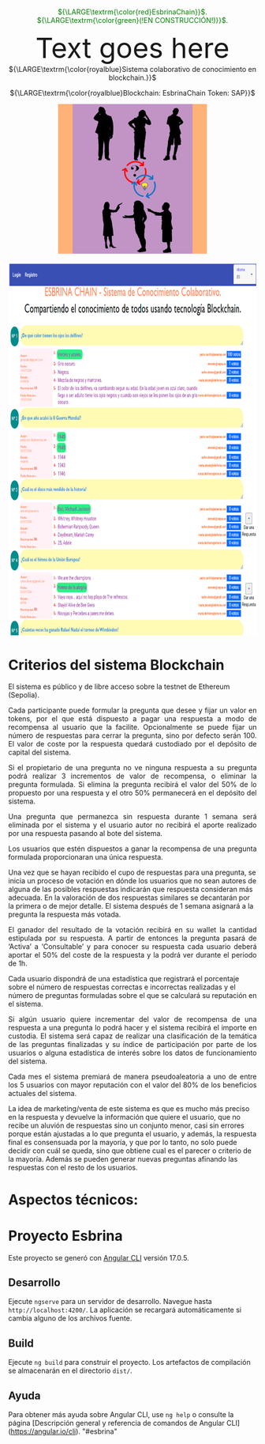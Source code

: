 #  
<p align='center' style="color:green"><font-size='38px'>${\LARGE\textrm{\color{red}EsbrinaChain}}$. ${\LARGE\textrm{\color{green}(!EN CONSTRUCCIÓN!)}}$.</font>
<p align='center'><font-size='38px'>

<p align='center'>  <span style="font-size:4em;">Text goes here</span> <br>
${\LARGE\textrm{\color{royalblue}Sistema colaborativo de conocimiento en blockchain.}}$ </p>

<p align='center'>
${\LARGE\textrm{\color{royalblue}Blockchain: EsbrinaChain       Token: SAP}}$ </p>

<p align='center'><img src="/img/Logo-4.gif" style="width:8cm;height:8cm" alt="EsbrinaChain-System" /></p>
<p align='center'><img src="/img/Logo-4b.gif" style="width:22cm;height:20cm" alt="EsbrinaChain-Application" /></p>

# Criterios del sistema Blockchain
El sistema es público y de libre acceso sobre la testnet de Ethereum (Sepolia). 
<p align='justify'>Cada participante puede formular la pregunta que desee y fijar un valor en tokens, por el que está dispuesto a pagar una respuesta a modo de recompensa al usuario que la facilite. Opcionalmente se puede fijar un número de respuestas para cerrar la pregunta, sino por defecto serán 100. El valor de coste por la respuesta quedará custodiado por el depósito de capital del sistema.</p>
<p align='justify'>Si el propietario de una pregunta no ve ninguna respuesta a su pregunta podrá realizar 3 incrementos de valor de recompensa, o eliminar la pregunta formulada. Si elimina la pregunta recibirá el valor del 50% de lo propuesto por una respuesta y el otro 50% permanecerá en el depósito del sistema.</p>
<p align='justify'>Una pregunta que permanezca sin respuesta durante 1 semana será eliminada por el sistema y el usuario autor no recibirá el aporte realizado por una respuesta pasando al bote del sistema.</p> 
<p align='justify'>Los usuarios que estén dispuestos a ganar la recompensa de una pregunta formulada proporcionaran una única respuesta.</p>
</p>Una vez que se hayan recibido el cupo de respuestas para una pregunta, se inicia un proceso de votación en dónde los usuarios que no sean autores de alguna de las posibles respuestas indicarán que respuesta consideran más adecuada. En la valoración de dos respuestas similares se decantarán por la primera o de mejor detalle. El sistema después de 1 semana asignará a la pregunta la respuesta más votada.</p>
<p align='justify'>El ganador del resultado de la votación recibirá en su wallet la cantidad estipulada por su respuesta. A partir de entonces la pregunta pasará de ‘Activa’ a ‘Consultable’ y para conocer su respuesta cada usuario deberá aportar el 50% del coste de la respuesta y la podrá ver durante el periodo de 1h.</p>
<p>Cada usuario dispondrá de una estadística que registrará el porcentaje sobre el número de respuestas correctas e incorrectas realizadas y el número de preguntas formuladas sobre el que se calculará su reputación en el sistema. </p>
<p align='justify'>Si algún usuario quiere incrementar del valor de recompensa de una respuesta a una pregunta lo podrá hacer y el sistema recibirá el importe en custodia.
El sistema será capaz de realizar una clasificación de la temática de las preguntas finalizadas y su índice de participación por parte de los usuarios o alguna estadística de interés sobre los datos de funcionamiento del sistema.</p>
<p align='justify'>Cada mes el sistema premiará de manera pseudoaleatoria a uno de entre los 5 usuarios con mayor reputación con el valor del 80% de los beneficios actuales del sistema.</p> 
<p>La idea de marketing/venta de este sistema es que es mucho más preciso en la respuesta y devuelve la información que quiere el usuario, que no recibe un aluvión de respuestas sino un conjunto menor, casi sin errores porque están ajustadas a lo que pregunta el usuario, y además, la respuesta final es consensuada por la mayoría, y que por lo tanto, no solo puede decidir con cuál se queda, sino que obtiene cual es el parecer o criterio de la mayoría. Además se pueden generar nuevas preguntas afinando las respuestas con el resto de los usuarios.</p>
 
# Aspectos técnicos:
# Proyecto Esbrina
Este proyecto se generó con [Angular CLI](https://github.com/angular/angular-cli) versión 17.0.5.
## Desarrollo
Ejecute `ngserve` para un servidor de desarrollo. Navegue hasta `http://localhost:4200/`. La aplicación se recargará automáticamente si cambia alguno de los archivos fuente.
## Build
Ejecute `ng build` para construir el proyecto. Los artefactos de compilación se almacenarán en el directorio `dist/`.
## Ayuda
Para obtener más ayuda sobre Angular CLI, use `ng help` o consulte la página [Descripción general y referencia de comandos de Angular CLI] (https://angular.io/cli).
"#esbrina"
